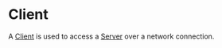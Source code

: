 # Client

A [Client](https://pliantdb.dev/main/pliantdb/client/struct.Client.html) is used to access a [Server](./server.md) over a network connection.
